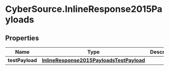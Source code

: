# CyberSource.InlineResponse2015Payloads

## Properties
Name | Type | Description | Notes
------------ | ------------- | ------------- | -------------
**testPayload** | [**InlineResponse2015PayloadsTestPayload**](InlineResponse2015PayloadsTestPayload.md) |  | [optional] 


